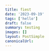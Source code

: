 ```yaml
---
title: fiest
date: '2023-09-19'
tags: ['hello']
draft: false
summary: testing
images: []
layout: PostSimple
canonicalUrl:
---
```

